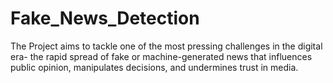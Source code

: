 # Fake_News_Detection
The Project aims to tackle one of the most pressing challenges in the digital era- the rapid spread of fake or machine-generated news that influences public opinion, manipulates decisions, and undermines trust in media.
